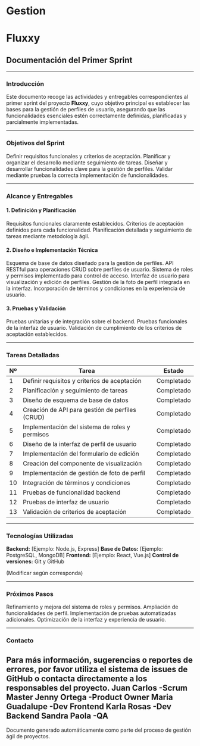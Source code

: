 # Gestion

# Fluxxy

## Documentación del Primer Sprint

---

### Introducción

Este documento recoge las actividades y entregables correspondientes al primer sprint del proyecto **Fluxxy**, cuyo objetivo principal es establecer las bases para la gestión de perfiles de usuario, asegurando que las funcionalidades esenciales estén correctamente definidas, planificadas y parcialmente implementadas.

---

### Objetivos del Sprint

Definir requisitos funcionales y criterios de aceptación.
Planificar y organizar el desarrollo mediante seguimiento de tareas.
Diseñar y desarrollar funcionalidades clave para la gestión de perfiles.
Validar mediante pruebas la correcta implementación de funcionalidades.

---

### Alcance y Entregables

#### 1. Definición y Planificación
Requisitos funcionales claramente establecidos.
Criterios de aceptación definidos para cada funcionalidad.
Planificación detallada y seguimiento de tareas mediante metodología ágil.

#### 2. Diseño e Implementación Técnica
Esquema de base de datos diseñado para la gestión de perfiles.
API RESTful para operaciones CRUD sobre perfiles de usuario.
Sistema de roles y permisos implementado para control de acceso.
Interfaz de usuario para visualización y edición de perfiles.
Gestión de la foto de perfil integrada en la interfaz.
Incorporación de términos y condiciones en la experiencia de usuario.

#### 3. Pruebas y Validación
Pruebas unitarias y de integración sobre el backend.
Pruebas funcionales de la interfaz de usuario.
Validación de cumplimiento de los criterios de aceptación establecidos.

---

### Tareas Detalladas

| Nº  | Tarea                                         | Estado     |
|------|-----------------------------------------------|------------|
| 1    | Definir requisitos y criterios de aceptación  | Completado |
| 2    | Planificación y seguimiento de tareas         | Completado |
| 3    | Diseño de esquema de base de datos             | Completado |
| 4    | Creación de API para gestión de perfiles (CRUD)| Completado |
| 5    | Implementación del sistema de roles y permisos | Completado |
| 6    | Diseño de la interfaz de perfil de usuario     | Completado |
| 7    | Implementación del formulario de edición       | Completado |
| 8    | Creación del componente de visualización       | Completado |
| 9    | Implementación de gestión de foto de perfil    | Completado |
| 10   | Integración de términos y condiciones           | Completado |
| 11   | Pruebas de funcionalidad backend                | Completado |
| 12   | Pruebas de interfaz de usuario                   | Completado |
| 13   | Validación de criterios de aceptación            | Completado |

---

### Tecnologías Utilizadas

**Backend:** [Ejemplo: Node.js, Express]
**Base de Datos:** [Ejemplo: PostgreSQL, MongoDB]
**Frontend:** [Ejemplo: React, Vue.js]
**Control de versiones:** Git y GitHub

(Modificar según corresponda)

---

### Próximos Pasos

Refinamiento y mejora del sistema de roles y permisos.
Ampliación de funcionalidades de perfil.
Implementación de pruebas automatizadas adicionales.
Optimización de la interfaz y experiencia de usuario.

---

### Contacto

Para más información, sugerencias o reportes de errores, por favor utiliza el sistema de issues de GitHub o contacta directamente a los responsables del proyecto.
Juan Carlos    -Scrum Master
Jenny Ortega    -Product Owner
Maria Guadalupe    -Dev Frontend
Karla Rosas    -Dev Backend
Sandra Paola    -QA
---

Documento generado automáticamente como parte del proceso de gestión ágil de proyectos.

